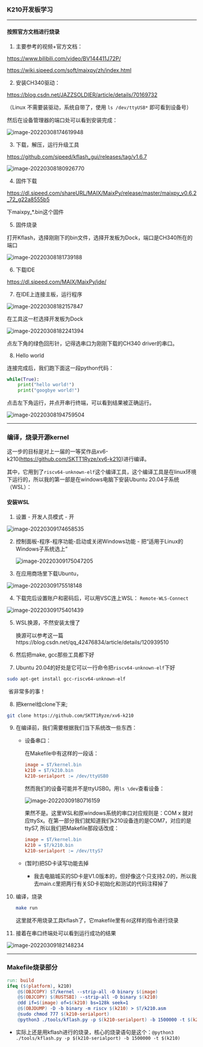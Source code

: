 ### K210开发板学习

---

#### 按照官方文档进行烧录

1. 主要参考的视频+官方文档：

https://www.bilibili.com/video/BV144411J72P/

https://wiki.sipeed.com/soft/maixpy/zh/index.html

2. 安装CH340驱动：

https://blog.csdn.net/JAZZSOLDIER/article/details/70169732

（Linux 不需要装驱动，系统自带了，使用 `ls /dev/ttyUSB*` 即可看到设备号）

然后在设备管理器的端口处可以看到安装完成：

![image-20220308174619948](C:\Users\LENOVO\AppData\Roaming\Typora\typora-user-images\image-20220308174619948.png)

3. 下载，解压，运行升级工具

https://github.com/sipeed/kflash_gui/releases/tag/v1.6.7

![image-20220308180926770](C:\Users\LENOVO\AppData\Roaming\Typora\typora-user-images\image-20220308180926770.png)

4. 固件下载

https://dl.sipeed.com/shareURL/MAIX/MaixPy/release/master/maixpy_v0.6.2_72_g22a8555b5

下maixpy_*.bin这个固件

5. 固件烧录

打开Kflash，选择刚刚下的bin文件，选择开发板为Dock，端口是CH340所在的端口

![image-20220308181739188](C:\Users\LENOVO\AppData\Roaming\Typora\typora-user-images\image-20220308181739188.png)

6. 下载IDE

https://dl.sipeed.com/MAIX/MaixPy/ide/

7. 在IDE上连接主板，运行程序

![image-20220308182157847](C:\Users\LENOVO\AppData\Roaming\Typora\typora-user-images\image-20220308182157847.png)

在工具这一栏选择开发板为Dock

![image-20220308182241394](C:\Users\LENOVO\AppData\Roaming\Typora\typora-user-images\image-20220308182241394.png)

点左下角的绿色回形针，记得选串口为刚刚下载的CH340 driver的串口。

8. Hello world

连接完成后，我们跑下面这一段python代码：

```python
while(True):
    print("hello world!")
    print("googbye world!")
```

点击左下角运行，并点开串行终端，可以看到结果被正确运行。

![image-20220308194759504](C:\Users\LENOVO\AppData\Roaming\Typora\typora-user-images\image-20220308194759504.png)

---

### 编译，烧录开源kernel

这一步的目标是对上一届的一等奖作品xv6-k210(https://github.com/SKTT1Ryze/xv6-k210)进行编译。

其中，它用到了`riscv64-unknown-elf`这个编译工具，这个编译工具是在linux环境下运行的，所以我的第一部是在windows电脑下安装Ubuntu 20.04子系统（WSL）：

#### 安装WSL

1. 设置 - 开发人员模式 - 开

![image-20220309174658535](C:\Users\LENOVO\AppData\Roaming\Typora\typora-user-images\image-20220309174658535.png)

2. 控制面板-程序-程序功能-启动或关闭Windows功能 - 把“适用于Linux的Windows子系统选上”

   ![image-20220309175047205](C:\Users\LENOVO\AppData\Roaming\Typora\typora-user-images\image-20220309175047205.png)

3. 在应用商场里下载Ubuntu，

![image-20220309175518148](C:\Users\LENOVO\AppData\Roaming\Typora\typora-user-images\image-20220309175518148.png)

4. 下载完后设置账户和密码后，可以用VSC连上WSL： `Remote-WLS-Connect`

![image-20220309175401439](C:\Users\LENOVO\AppData\Roaming\Typora\typora-user-images\image-20220309175401439.png)

5. WSL换源，不然安装太慢了

   换源可以参考这一篇https://blog.csdn.net/qq_42476834/article/details/120939510

6. 然后把make, gcc那些工具都下好

7. Ubuntu 20.04的好处是它可以一行命令把`riscv64-unknown-elf`下好

```bash
sudo apt-get install gcc-riscv64-unknown-elf
```

​	省非常多的事！

8. 把kernel给clone下来;

```bash
git clone https://github.com/SKTT1Ryze/xv6-k210
```

9. 在编译前，我们需要根据我们当下系统改一些东西：

   + 设备串口：

     在Makefile中有这样的一段话：

     ```makefile
     image = $T/kernel.bin
     k210 = $T/k210.bin
     k210-serialport := /dev/ttyUSB0
     ```

     然而我们的设备可能并不是ttyUSB0。用`ls \dev`查看设备：

     ![image-20220309180716159](C:\Users\LENOVO\AppData\Roaming\Typora\typora-user-images\image-20220309180716159.png)

       果然不是。这里WSL和原windows系统的串口对应规则是：COM x 就对应ttySx。在第一部分我们就知道我们k210设备连的是COM7，对应的是ttyS7, 所以我们把Makefile那段话改成：

     ```makefile
     image = $T/kernel.bin
     k210 = $T/k210.bin
     k210-serialport := /dev/ttyS7
     ```

   + (暂时)把SD卡读写功能去掉

     + 我去电脑城买的SD卡是V1.0版本的，但好像这个只支持2.0的，所以我去main.c里把两行有关SD卡初始化和测试的代码注释掉了

10. 编译，烧录

    ```bash
    make run
    ```

    这里就不用烧录工具kflash了，它makefile里有`dd`这样的指令进行烧录

11. 接着在串口终端处可以看到运行成功的结果

![image-20220309182148234](C:\Users\LENOVO\AppData\Roaming\Typora\typora-user-images\image-20220309182148234.png)

---

### Makefile烧录部分

```makefile
run: build
ifeq ($(platform), k210)
	@$(OBJCOPY) $T/kernel --strip-all -O binary $(image)
	@$(OBJCOPY) $(RUSTSBI) --strip-all -O binary $(k210)
	@dd if=$(image) of=$(k210) bs=128k seek=1
	@$(OBJDUMP) -D -b binary -m riscv $(k210) > $T/k210.asm
	@sudo chmod 777 $(k210-serialport)
	@python3 ./tools/kflash.py -p $(k210-serialport) -b 1500000 -t $(k210)
```

+ 实际上还是用kflash进行的烧录，核心的烧录语句是这个：`@python3 ./tools/kflash.py -p $(k210-serialport) -b 1500000 -t $(k210)`

